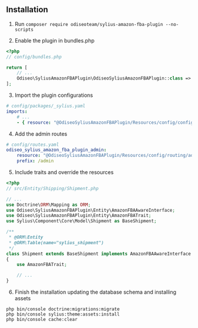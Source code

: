 ## Installation

1. Run `composer require odiseoteam/sylius-amazon-fba-plugin --no-scripts`

2. Enable the plugin in bundles.php

```php
<?php
// config/bundles.php

return [
    // ...
    Odiseo\SyliusAmazonFBAPlugin\OdiseoSyliusAmazonFBAPlugin::class => ['all' => true],
];
```

3. Import the plugin configurations

```yml
# config/packages/_sylius.yaml
imports:
    # ...
    - { resource: "@OdiseoSyliusAmazonFBAPlugin/Resources/config/config.yaml" }
```

4. Add the admin routes

```yml
# config/routes.yaml
odiseo_sylius_amazon_fba_plugin_admin:
    resource: "@OdiseoSyliusAmazonFBAPlugin/Resources/config/routing/admin.yaml"
    prefix: /admin
```

5. Include traits and override the resources

```php
<?php
// src/Entity/Shipping/Shipment.php

// ...
use Doctrine\ORM\Mapping as ORM;
use Odiseo\SyliusAmazonFBAPlugin\Entity\AmazonFBAAwareInterface;
use Odiseo\SyliusAmazonFBAPlugin\Entity\AmazonFBATrait;
use Sylius\Component\Core\Model\Shipment as BaseShipment;

/**
 * @ORM\Entity
 * @ORM\Table(name="sylius_shipment")
 */
class Shipment extends BaseShipment implements AmazonFBAAwareInterface
{
    use AmazonFBATrait;

    // ...
}
```

6. Finish the installation updating the database schema and installing assets

```
php bin/console doctrine:migrations:migrate
php bin/console sylius:theme:assets:install
php bin/console cache:clear
```
